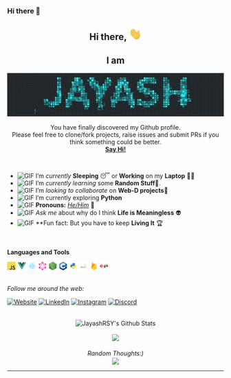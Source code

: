 ### Hi there 👋

<!--
**JohnRakon/johnrakon** is a ✨ _special_ ✨ repository because its `README.md` (this file) appears on your GitHub profile.

Here are some ideas to get you started:

- 🔭 I’m currently working on ...
- 🌱 I’m currently learning ...
- 👯 I’m looking to collaborate on ...
- 🤔 I’m looking for help with ...
- 💬 Ask me about ...
- 📫 How to reach me: ...
- 😄 Pronouns: ...
- ⚡ Fun fact: ...
-->

<div align="center">
<h2> Hi there, <img src="https://github.com/JayashRSY/jayashrsy/blob/main/gifs/Hi.gif" width="30px"></h2>
<h2>I am </h2>
</div>
<div align="center" width="50">
<img src="https://github.com/JayashRSY/jayashrsy/blob/main/gifs/fire.gif" alt="Jayash"/>
    
</div>
    
<div align="center">
    
You have finally discovered my Github profile. <br>
Please feel free to clone/fork projects, raise issues and submit PRs if you think something could be better. <br>
<a href="mailto:jayashrsy@gmail.com"><b>Say Hi!</b></a>
</br>

</div>

<div>
<br>

- <img alt="GIF" src="https://github.com/TheDudeThatCode/TheDudeThatCode/blob/master/Assets/wave.gif" width="20vw" /> I’m *currently* **Sleeping** 😴 or **Working** on my **Laptop** 👨‍💻
- <img alt="GIF" src="https://github.com/TheDudeThatCode/TheDudeThatCode/blob/master/Assets/gandalf_parrot.gif" width="20vw" /> I’m *currently learning* some **Random Stuff**💪.
- <img alt="GIF" src="https://github.com/TheDudeThatCode/TheDudeThatCode/blob/master/Assets/headbang.gif" width="20vw" /> I’m *looking to collaborate* on **Web-D projects**🚧
- <img alt="GIF" src="https://github.com/TheDudeThatCode/TheDudeThatCode/blob/master/Assets/hmm.gif" width="20vw" /> I’m currently exploring **Python**
- <img alt="GIF" src="https://github.com/TheDudeThatCode/TheDudeThatCode/blob/master/Assets/powerup.gif" width="20vw" /> **Pronouns:** [*He/Him*](https://pronoun.is/he) 🧔
- <img alt="GIF" src="https://github.com/TheDudeThatCode/TheDudeThatCode/blob/master/Assets/happy.gif" width="20vw" /> *Ask me* about why do I think **Life is Meaningless** 👽
- <img alt="GIF" src="https://github.com/TheDudeThatCode/TheDudeThatCode/blob/master/Assets/coin.gif" width="20vw" /> **Fun fact: But you have to keep **Living It** 🏆

<br>
    
**Languages and Tools** 

<code><img height="20" src="https://raw.githubusercontent.com/github/explore/80688e429a7d4ef2fca1e82350fe8e3517d3494d/topics/javascript/javascript.png"></code>
<code><img height="20" src="https://raw.githubusercontent.com/github/explore/80688e429a7d4ef2fca1e82350fe8e3517d3494d/topics/vue/vue.png"></code>
<code><img height="20" src="https://raw.githubusercontent.com/github/explore/80688e429a7d4ef2fca1e82350fe8e3517d3494d/topics/react/react.png"></code>
<code><img height="20" src="https://raw.githubusercontent.com/github/explore/5c058a388828bb5fde0bcafd4bc867b5bb3f26f3/topics/graphql/graphql.png"></code>
<code><img height="20" src="https://raw.githubusercontent.com/github/explore/80688e429a7d4ef2fca1e82350fe8e3517d3494d/topics/nodejs/nodejs.png"></code>
<code><img height="20" src="https://raw.githubusercontent.com/github/explore/80688e429a7d4ef2fca1e82350fe8e3517d3494d/topics/cpp/cpp.png"></code>
<code><img height="20" src="https://raw.githubusercontent.com/github/explore/80688e429a7d4ef2fca1e82350fe8e3517d3494d/topics/python/python.png"></code>
<code><img height="20" src="https://raw.githubusercontent.com/github/explore/80688e429a7d4ef2fca1e82350fe8e3517d3494d/topics/mysql/mysql.png"></code>
<code><img height="20" src="https://raw.githubusercontent.com/github/explore/80688e429a7d4ef2fca1e82350fe8e3517d3494d/topics/firebase/firebase.png"></code>
<code><img height="20" src="https://raw.githubusercontent.com/github/explore/80688e429a7d4ef2fca1e82350fe8e3517d3494d/topics/git/git.png"></code>
    
</br>
<i>Follow me around the web:</i><br>
    
<a href="http://www.Jayash.ml" target="_blank"><img src="https://img.shields.io/badge/%F0%9F%8C%90-Website-lightgrey?&style=flat-square&logo=globe&logoColor=white" alt="Website"></a>
<a href="https://www.linkedin.com/in/JayashRSY" target="_blank"><img src="https://img.shields.io/badge/LinkedIn-%230077B5.svg?&style=flat-square&logo=linkedin&logoColor=white" alt="LinkedIn"></a>
<a href="https://www.instagram.com/JayashRSY" target="_blank"><img src="https://img.shields.io/badge/-Instagram-red?&style=flat-square&logo=instagram&logoColor=white" alt="Instagram"></a>
<a href="https://discord.gg/y4WC5hB7jQ" target="_blank"><img src="https://img.shields.io/badge/-Discord-blueviolet?&style=flat-square&logo=Discord&logoColor=white" alt="Discord"></a>
</br></br>

<div align="center">
    
<img align="center" src="https://github-readme-stats.vercel.app/api?username=JayashRSY&include_all_commits=true&count_private=true&show_icons=true&line_height=20&title_color=7A7ADB&icon_color=2234AE&text_color=D3D3D3&bg_color=0,000000,130F40" alt="JayashRSY's Github Stats">
</br>
</br>
<img height="137px" src="https://github-readme-stats.vercel.app/api/top-langs/?username=JayashRSY&hide=html&hide_title=true&line_height=20&layout=compact&langs_count=7&exclude_repo=comp426,Redventures-Movie-Quotes&text_color=7A7ADB&icon_color=7A7ADB&bg_color=0,000000,130F40&theme=radical" /></a>

</br>
</br>
<i>Random Thoughts:)</i><br>
<img align="center" src="https://readme-jokes.vercel.app/api?&text_color=7A7ADB&icon_color=7A7ADB&bg_color=0,000000,130F40&alt="README Jokes">
  
---
<!--                                                                                                                                             
[![HitCount](http://hits.dwyl.com/jayashrsy/jayashrsy.svg)](http://hits.dwyl.com/jayashrsy/jayashrsy)
-->
                                                                                                                                             
</div>
    
    
    
